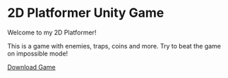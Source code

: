 # 2D Platformer Unity Game

Welcome to my 2D Platformer!

This is a game with enemies, traps, coins and more. 
Try to beat the game on impossible mode! 

[Download Game](https://github.com/lucas-renaudie-dev/2D-Platformer/releases/download/v1.0/2D.Platformer.zip)
